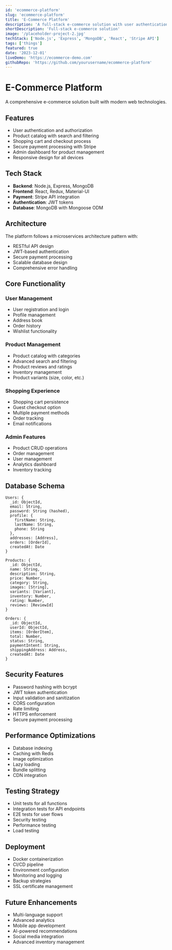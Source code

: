 ```yaml
---
id: 'ecommerce-platform'
slug: 'ecommerce-platform'
title: 'E-Commerce Platform'
description: 'A full-stack e-commerce solution with user authentication, product management, shopping cart functionality, and secure payment processing. Built with modern web technologies and following best practices for scalability and security.'
shortDescription: 'Full-stack e-commerce solution'
image: '/placeholder-project-2.jpg'
techStack: ['Node.js', 'Express', 'MongoDB', 'React', 'Stripe API']
tags: ['things']
featured: true
date: '2023-12-01'
liveDemo: 'https://ecommerce-demo.com'
githubRepo: 'https://github.com/yourusername/ecommerce-platform'
---
```


# E-Commerce Platform

A comprehensive e-commerce solution built with modern web technologies.

## Features

- User authentication and authorization
- Product catalog with search and filtering
- Shopping cart and checkout process
- Secure payment processing with Stripe
- Admin dashboard for product management
- Responsive design for all devices

## Tech Stack

- **Backend**: Node.js, Express, MongoDB
- **Frontend**: React, Redux, Material-UI
- **Payment**: Stripe API integration
- **Authentication**: JWT tokens
- **Database**: MongoDB with Mongoose ODM

## Architecture

The platform follows a microservices architecture pattern with:
- RESTful API design
- JWT-based authentication
- Secure payment processing
- Scalable database design
- Comprehensive error handling

## Core Functionality

### User Management
- User registration and login
- Profile management
- Address book
- Order history
- Wishlist functionality

### Product Management
- Product catalog with categories
- Advanced search and filtering
- Product reviews and ratings
- Inventory management
- Product variants (size, color, etc.)

### Shopping Experience
- Shopping cart persistence
- Guest checkout option
- Multiple payment methods
- Order tracking
- Email notifications

### Admin Features
- Product CRUD operations
- Order management
- User management
- Analytics dashboard
- Inventory tracking

## Database Schema

```
Users: {
  _id: ObjectId,
  email: String,
  password: String (hashed),
  profile: {
    firstName: String,
    lastName: String,
    phone: String
  },
  addresses: [Address],
  orders: [OrderId],
  createdAt: Date
}

Products: {
  _id: ObjectId,
  name: String,
  description: String,
  price: Number,
  category: String,
  images: [String],
  variants: [Variant],
  inventory: Number,
  rating: Number,
  reviews: [ReviewId]
}

Orders: {
  _id: ObjectId,
  userId: ObjectId,
  items: [OrderItem],
  total: Number,
  status: String,
  paymentIntent: String,
  shippingAddress: Address,
  createdAt: Date
}
```

## Security Features

- Password hashing with bcrypt
- JWT token authentication
- Input validation and sanitization
- CORS configuration
- Rate limiting
- HTTPS enforcement
- Secure payment processing

## Performance Optimizations

- Database indexing
- Caching with Redis
- Image optimization
- Lazy loading
- Bundle splitting
- CDN integration

## Testing Strategy

- Unit tests for all functions
- Integration tests for API endpoints
- E2E tests for user flows
- Security testing
- Performance testing
- Load testing

## Deployment

- Docker containerization
- CI/CD pipeline
- Environment configuration
- Monitoring and logging
- Backup strategies
- SSL certificate management

## Future Enhancements

- Multi-language support
- Advanced analytics
- Mobile app development
- AI-powered recommendations
- Social media integration
- Advanced inventory management
